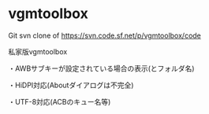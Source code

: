 # vgmtoolbox
Git svn clone of https://svn.code.sf.net/p/vgmtoolbox/code

私家版vgmtoolbox

・AWBサブキーが設定されている場合の表示(とフォルダ名)

・HiDPI対応(Aboutダイアログは不完全)

・UTF-8対応(ACBのキュー名等)
